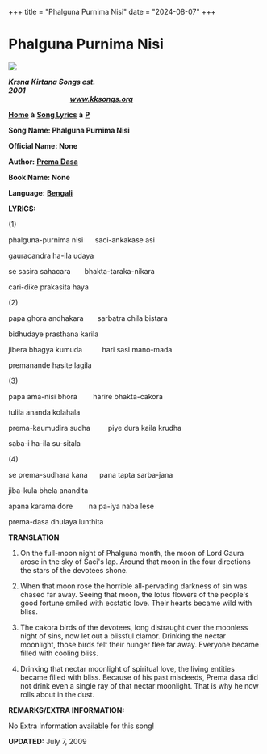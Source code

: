 +++
title = "Phalguna Purnima Nisi"
date = "2024-08-07"
+++

# Phalguna Purnima Nisi
**[![](http://kksongs.org/image_files/image002.jpg)](http://kksongs.org/)**

**_Krsna_** **_Kirtana Songs est. 2001_**                                                                                                                                                      **_www.kksongs.org_**

**[Home](http://kksongs.org/)** **à** **[Song Lyrics](http://kksongs.org/lyrics.html)** **à** **[P](http://kksongs.org/songs/song_p.html)**

**Song Name: Phalguna Purnima Nisi**

**Official Name: None**

**Author:** [**Prema** **Dasa**](http://kksongs.org/authors/list/prema.html)

**Book Name: None**

**Language:** [**Bengali**](http://kksongs.org/language/list/bengali.html)

**LYRICS:**

(1)

phalguna-purnima nisi      saci-ankakase asi

gauracandra ha-ila udaya

se sasira sahacara       bhakta-taraka-nikara

cari\-dike prakasita haya

(2)

papa ghora andhakara       sarbatra chila bistara

bidhudaye prasthana karila

jibera bhagya kumuda          hari sasi mano-mada

premanande hasite lagila

(3)

papa ama\-nisi bhora        harire bhakta-cakora

tulila ananda kolahala

prema-kaumudira sudha         piye dura kaila krudha

saba-i ha-ila su-sitala

(4)

se prema-sudhara kana      pana tapta sarba-jana

jiba-kula bhela anandita

apana karama dore        na pa-iya naba lese

prema-dasa dhulaya lunthita

**TRANSLATION**

1) On the full-moon night of Phalguna month, the moon of Lord Gaura arose in the sky of Saci's lap. Around that moon in the four directions the stars of the devotees shone.

2) When that moon rose the horrible all-pervading darkness of sin was chased far away. Seeing that moon, the lotus flowers of the people's good fortune smiled with ecstatic love. Their hearts became wild with bliss.

3) The cakora birds of the devotees, long distraught over the moonless night of sins, now let out a blissful clamor. Drinking the nectar moonlight, those birds felt their hunger flee far away. Everyone became filled with cooling bliss.

4) Drinking that nectar moonlight of spiritual love, the living entities became filled with bliss. Because of his past misdeeds, Prema dasa did not drink even a single ray of that nectar moonlight. That is why he now rolls about in the dust.

**REMARKS/EXTRA INFORMATION:**

No Extra Information available for this song!

**UPDATED:** July 7, 2009